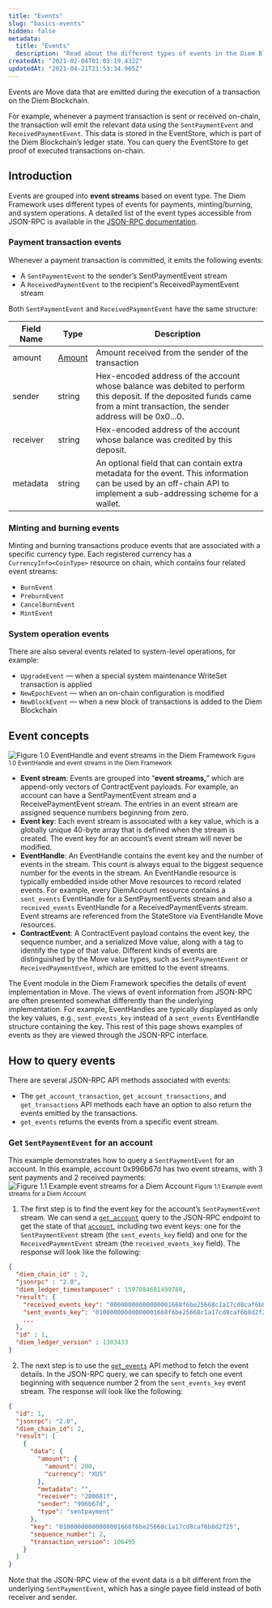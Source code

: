 ```yaml
---
title: "Events"
slug: "basics-events"
hidden: false
metadata: 
  title: "Events"
  description: "Read about the different types of events in the Diem Blockchain and how you can query for them"
createdAt: "2021-02-04T01:03:19.432Z"
updatedAt: "2021-04-21T21:53:34.905Z"
---
```

Events are Move data that are emitted during the execution of a transaction on the Diem Blockchain. 

For example, whenever a payment transaction is sent or received on-chain, the transaction will emit the relevant data using the `SentPaymentEvent` and `ReceivedPaymentEvent`. This data is stored in the EventStore, which is part of the Diem Blockchain’s ledger state. You can query the EventStore to get proof of executed transactions on-chain.

## Introduction

Events are grouped into **event streams** based on event type. The Diem Framework uses different types of events for payments, minting/burning, and system operations. A detailed list of the event types accessible from JSON-RPC is available in the <a href="https://github.com/diem/diem/blob/main/json-rpc/docs/type_event.md" target="_blank">JSON-RPC documentation</a>.

### Payment transaction events

Whenever a payment transaction is committed, it emits the following events:

* A `SentPaymentEvent` to the sender’s SentPaymentEvent stream
* A `ReceivedPaymentEvent` to the recipient's ReceivedPaymentEvent stream

Both `SentPaymentEvent` and `ReceivedPaymentEvent` have the same structure:

| Field Name | Type                                                         | Description                                                  |
| ---------- | ------------------------------------------------------------ | ------------------------------------------------------------ |
| amount     | <a href="https://github.com/diem/diem/blob/main/json-rpc/docs/type_amount.md)" target="_blank">Amount</a> | Amount received from the sender of the transaction           |
| sender     | string                                                       | Hex-encoded address of the account whose balance was debited to perform this deposit. If the deposited funds came from a mint transaction, the sender address will be 0x0...0. |
| receiver   | string                                                       | Hex-encoded address of the account whose balance was credited by this deposit.<br /> |
| metadata   | string                                                       | An optional field that can contain extra metadata for the event. This information can be used by an off-chain API to implement a sub-addressing scheme for a wallet. |

### Minting and burning events

Minting and burning transactions produce events that are associated with a specific currency type. Each registered currency has a `CurrencyInfo<CoinType>` resource on chain, which contains four related event streams:

* `BurnEvent`
* `PreburnEvent`
* `CancelBurnEvent`
* `MintEvent`

### System operation events

There are also several events related to system-level operations, for example:

* `UpgradeEvent` — when a special system maintenance WriteSet transaction is applied
* `NewEpochEvent` — when an on-chain configuration is modified
* `NewBlockEvent` — when a new block of transactions is added to the Diem Blockchain

## Event concepts
![Figure 1.0 EventHandle and event streams in the Diem Framework](https://files.readme.io/b01f98b-events-fig1.svg)
<small className="figure">Figure 1.0 EventHandle and event streams in the Diem Framework</small>

* **Event stream**: Events are grouped into “**event streams,**” which are append-only vectors of ContractEvent payloads. For example, an account can have a SentPaymentEvent stream and a ReceivePaymentEvent stream. The entries in an event stream are assigned sequence numbers beginning from zero.
* **Event key**: Each event stream is associated with a key value, which is a globally unique 40-byte array that is defined when the stream is created. The event key for an account’s event stream will never be modified.
* **EventHandle**: An EventHandle contains the event key and the number of events in the stream. This count is always equal to the biggest sequence number for the events in the stream. An EventHandle resource is typically embedded inside other Move resources to record related events. For example, every DiemAccount resource contains a `sent_events` EventHandle for a SentPaymentEvents stream and also a `received_events` EventHandle for a ReceivedPaymentEvents stream. Event streams are referenced from the StateStore via EventHandle Move resources.
* **ContractEvent**: A ContractEvent payload contains the event key, the sequence number, and a serialized Move value, along with a tag to identify the type of that value. Different kinds of events are distinguished by the Move value types, such as `SentPaymentEvent` or `ReceivedPaymentEvent`, which are emitted to the event streams.

The Event module in the Diem Framework specifies the details of event implementation in Move. The views of event information from JSON-RPC are often presented somewhat differently than the underlying implementation. For example, EventHandles are typically displayed as only the key values, e.g., `sent_events_key` instead of a `sent_events` EventHandle structure containing the key. This rest of this page shows examples of events as they are viewed through the JSON-RPC interface.


## How to query events
There are several JSON-RPC API methods associated with events:
* The `get_account_transaction`, `get_account_transactions`, and `get_transactions` API methods each have an option to also return the events emitted by the transactions.
* `get_events` returns the events from a specific event stream.


### Get `SentPaymentEvent` for an account

This example demonstrates how to query a `SentPaymentEvent` for an account. In this example, account 0x996b67d has two event streams, with 3 sent payments and 2 received payments:
![Figure 1.1 Example event streams for a Diem Account](https://files.readme.io/670f7d0-events-fig2.svg)
<small className="figure">Figure 1.1 Example event streams for a Diem Account</small>

1. The first step is to find the event key for the account’s `SentPaymentEvent` stream. We can send a <a href="https://github.com/diem/diem/blob/main/json-rpc/docs/method_get_account.md" target="_blank">`get_account`</a> 
query to the JSON-RPC endpoint to get the state of that <a href="https://github.com/diem/diem/blob/main/json-rpc/docs/type_account.md" target="_blank">`account`</a>, including two event keys: one for the `SentPaymentEvent` stream (the `sent_events_key` field) and one for the `ReceivedPaymentEvent` stream (the `received_events_key` field). The response will look like the following:
```json
{
  "diem_chain_id" : 2,
  "jsonrpc" : "2.0",
  "diem_ledger_timestampusec" : 1597084681499780,
  "result": {
    "received_events_key": "00000000000000001668f6be25668c1a17cd8caf6b8d2f25",
    "sent_events_key": "01000000000000001668f6be25668c1a17cd8caf6b8d2f25",
    ...
  },
  "id" : 1,
  "diem_ledger_version" : 1303433
}
```
2. The next step is to use the <a href="https://github.com/diem/diem/blob/main/json-rpc/docs/method_get_events.md" target="_blank">`get_events`</a> API method to fetch the event details. In the JSON-RPC query, we can specify to fetch one event beginning with sequence number 2 from the `sent_events_key` event stream. The response will look like the following:
```json
{
  "id": 1,
  "jsonrpc": "2.0",
  "diem_chain_id": 2,
  "result": [
    {
      "data": {
        "amount": {
          "amount": 200,
          "currency": "XUS"
        },
        "metadata": "",
        "receiver": "280081f",
        "sender": "996b67d",
        "type": "sentpayment"
      },
      "key": "01000000000000001668f6be25668c1a17cd8caf6b8d2f25",
      "sequence_number": 2,
      "transaction_version": 106495
    }
  ]
}
```

Note that the JSON-RPC view of the event data is a bit different from the underlying `SentPaymentEvent`, which has a single payee field instead of both receiver and sender.